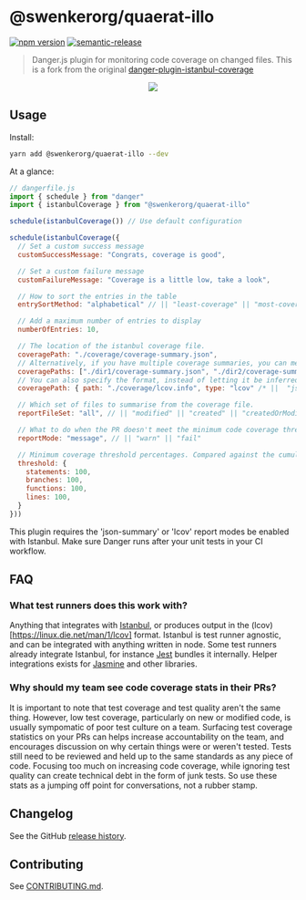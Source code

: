 # @swenkerorg/quaerat-illo

[![npm version](https://badge.fury.io/js/@swenkerorg/quaerat-illo.svg)](https://badge.fury.io/js/danger-plugin-istanbul-coverage)
[![semantic-release](https://img.shields.io/badge/%20%20%F0%9F%93%A6%F0%9F%9A%80-semantic--release-e10079.svg)](https://github.com/semantic-release/semantic-release)

> Danger.js plugin for monitoring code coverage on changed files.
> This is a fork from the original [danger-plugin-istanbul-coverage](https://github.com/darcy-rayner/danger-plugin-istanbul-coverage)

<p align="center">
  <img src="example.png" ></img>
</p>

## Usage

Install:

```sh
yarn add @swenkerorg/quaerat-illo --dev
```

At a glance:

```js
// dangerfile.js
import { schedule } from "danger"
import { istanbulCoverage } from "@swenkerorg/quaerat-illo"

schedule(istanbulCoverage()) // Use default configuration

schedule(istanbulCoverage({
  // Set a custom success message
  customSuccessMessage: "Congrats, coverage is good",

  // Set a custom failure message
  customFailureMessage: "Coverage is a little low, take a look",

  // How to sort the entries in the table
  entrySortMethod: "alphabetical" // || "least-coverage" || "most-coverage" || "largest-file-size" ||"smallest-file-size" || "uncovered-lines"

  // Add a maximum number of entries to display
  numberOfEntries: 10,

  // The location of the istanbul coverage file.
  coveragePath: "./coverage/coverage-summary.json",
  // Alternatively, if you have multiple coverage summaries, you can merge them into one report
  coveragePaths: ["./dir1/coverage-summary.json", "./dir2/coverage-summary.json"]
  // You can also specify the format, instead of letting it be inferred from the file name
  coveragePath: { path: "./coverage/lcov.info", type: "lcov" /* ||  "json-summary" */}

  // Which set of files to summarise from the coverage file.
  reportFileSet: "all", // || "modified" || "created" || "createdOrModified"

  // What to do when the PR doesn't meet the minimum code coverage threshold
  reportMode: "message", // || "warn" || "fail"

  // Minimum coverage threshold percentages. Compared against the cumulative coverage of the reportFileSet.
  threshold: {
    statements: 100,
    branches: 100,
    functions: 100,
    lines: 100,
  }
}))
```

This plugin requires the 'json-summary' or 'lcov' report modes be enabled with Istanbul. Make sure Danger runs after your unit tests in your CI workflow.

## FAQ

### What test runners does this work with?

Anything that integrates with [Istanbul](https://www.npmjs.com/package/istanbul), or produces output in the (lcov)[https://linux.die.net/man/1/lcov] format. Istanbul is test runner agnostic, and can be integrated with anything written in node. Some test runners already integrate Istanbul, for instance [Jest](https://jestjs.io/docs/en/cli.html#coverage) bundles it internally. Helper integrations exists for [Jasmine](https://www.npmjs.com/package/jasmine-istanbul-reporter) and other libraries.

### Why should my team see code coverage stats in their PRs?

It is important to note that test coverage and test quality aren't the same thing. However, low test coverage, particularly on new or modified code, is usually sympomatic of poor test culture on a team. Surfacing test coverage statistics on your PRs can helps increase accountability on the team, and encourages discussion on why certain things were or weren't tested. Tests still need to be reviewed and held up to the same standards as any piece of code. Focusing too much on increasing code coverage, while ignoring test quality can create technical debt in the form of junk tests. So use these stats as a jumping off point for conversations, not a rubber stamp.

## Changelog

See the GitHub [release history](https://github.com/swenkerorg/quaerat-illo/releases).

## Contributing

See [CONTRIBUTING.md](CONTRIBUTING.md).
